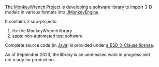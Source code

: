 [The MonkeyWrench Project][project] is developing
a software library to import 3-D models in various formats into [JMonkeyEngine][jme].

It contains 2 sub-projects:

1. lib: the MonkeyWrench library
2. apps: non-automated test software

Complete source code (in [Java]) is provided under
[a BSD 3-Clause license][license].

As of September 2023, the library is an unreleased work in progress
and not ready for production.


[assimp]: https://www.assimp.org/ "The Open Asset Importer Library"
[java]: https://java.com "Java"
[jme]: https://jmonkeyengine.org "jMonkeyEngine Project"
[license]: https://github.com/stephengold/MonkeyWrench/blob/master/LICENSE "MonkeyWrench license"
[lwjgl]: https://www.lwjgl.org "Lightweight Java Game Library"
[project]: https://github.com/stephengold/MonkeyWrench "MonkeyWrench Project"
